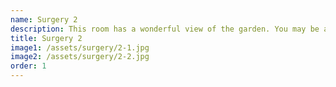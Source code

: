 ```yaml
---
name: Surgery 2
description: This room has a wonderful view of the garden. You may be able to see the badminton nets from  time to time! 
title: Surgery 2
image1: /assets/surgery/2-1.jpg
image2: /assets/surgery/2-2.jpg
order: 1
---
```

